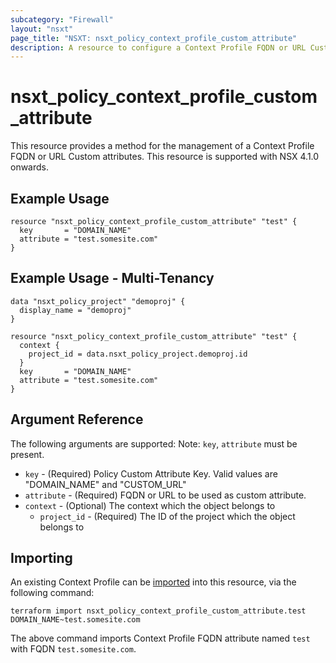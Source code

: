 ```yaml
---
subcategory: "Firewall"
layout: "nsxt"
page_title: "NSXT: nsxt_policy_context_profile_custom_attribute"
description: A resource to configure a Context Profile FQDN or URL Custom attribute.
---
```


# nsxt_policy_context_profile_custom_attribute

This resource provides a method for the management of a Context Profile FQDN or URL Custom attributes.
This resource is supported with NSX 4.1.0 onwards.

## Example Usage

```hcl
resource "nsxt_policy_context_profile_custom_attribute" "test" {
  key       = "DOMAIN_NAME"
  attribute = "test.somesite.com"
}

```

## Example Usage - Multi-Tenancy

```hcl
data "nsxt_policy_project" "demoproj" {
  display_name = "demoproj"
}

resource "nsxt_policy_context_profile_custom_attribute" "test" {
  context {
    project_id = data.nsxt_policy_project.demoproj.id
  }
  key       = "DOMAIN_NAME"
  attribute = "test.somesite.com"
}
```

## Argument Reference

The following arguments are supported:
Note: `key`, `attribute` must be present.

* `key` - (Required) Policy Custom Attribute Key. Valid values are "DOMAIN_NAME" and "CUSTOM_URL"
* `attribute` - (Required) FQDN or URL to be used as custom attribute.
* `context` - (Optional) The context which the object belongs to
    * `project_id` - (Required) The ID of the project which the object belongs to

## Importing

An existing Context Profile can be [imported][docs-import] into this resource, via the following command:

[docs-import]: https://www.terraform.io/cli/import

```
terraform import nsxt_policy_context_profile_custom_attribute.test DOMAIN_NAME~test.somesite.com
```

The above command imports Context Profile FQDN attribute named `test` with FQDN `test.somesite.com`.
